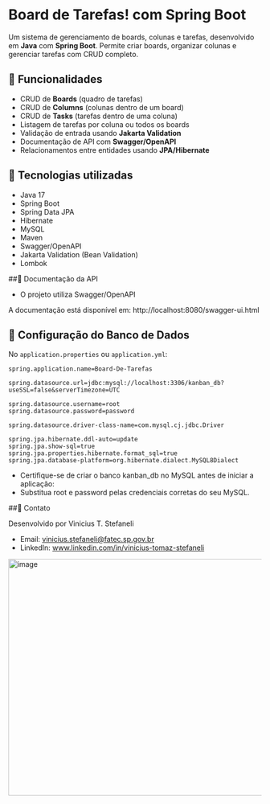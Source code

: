 # Board de Tarefas! com Spring Boot

Um sistema de gerenciamento de boards, colunas e tarefas, desenvolvido em **Java** com **Spring Boot**. Permite criar boards, organizar colunas e gerenciar tarefas com CRUD completo. 

## 🔹 Funcionalidades

- CRUD de **Boards** (quadro de tarefas)
- CRUD de **Columns** (colunas dentro de um board)
- CRUD de **Tasks** (tarefas dentro de uma coluna)
- Listagem de tarefas por coluna ou todos os boards
- Validação de entrada usando **Jakarta Validation**
- Documentação de API com **Swagger/OpenAPI**
- Relacionamentos entre entidades usando **JPA/Hibernate**

## 🔹 Tecnologias utilizadas

- Java 17
- Spring Boot
- Spring Data JPA
- Hibernate
- MySQL
- Maven
- Swagger/OpenAPI
- Jakarta Validation (Bean Validation)
- Lombok

##🔹 Documentação da API

- O projeto utiliza Swagger/OpenAPI

A documentação está disponível em:
http://localhost:8080/swagger-ui.html

## 🔹 Configuração do Banco de Dados

No `application.properties` ou `application.yml`:

```
spring.application.name=Board-De-Tarefas

spring.datasource.url=jdbc:mysql://localhost:3306/kanban_db?useSSL=false&serverTimezone=UTC

spring.datasource.username=root
spring.datasource.password=password

spring.datasource.driver-class-name=com.mysql.cj.jdbc.Driver

spring.jpa.hibernate.ddl-auto=update
spring.jpa.show-sql=true
spring.jpa.properties.hibernate.format_sql=true
spring.jpa.database-platform=org.hibernate.dialect.MySQL8Dialect
```

- Certifique-se de criar o banco kanban_db no MySQL antes de iniciar a aplicação:
- Substitua root e password pelas credenciais corretas do seu MySQL.

##🔹 Contato

Desenvolvido por Vinicius T. Stefaneli
- Email: vinicius.stefaneli@fatec.sp.gov.br
- LinkedIn: www.linkedin.com/in/vinicius-tomaz-stefaneli

<img width="897" height="471" alt="image" src="https://github.com/user-attachments/assets/875f8ad0-6781-41b1-a009-97d486b048eb" />

